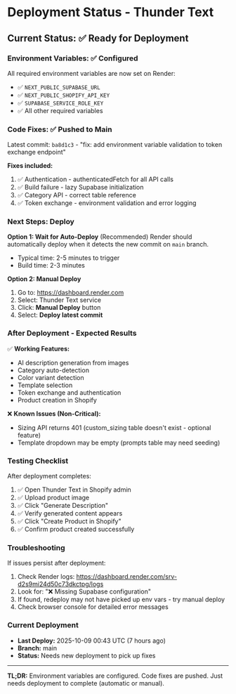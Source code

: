 # Deployment Status - Thunder Text

## Current Status: ✅ Ready for Deployment

### Environment Variables: ✅ Configured
All required environment variables are now set on Render:
- ✅ `NEXT_PUBLIC_SUPABASE_URL`
- ✅ `NEXT_PUBLIC_SHOPIFY_API_KEY`
- ✅ `SUPABASE_SERVICE_ROLE_KEY`
- ✅ All other required variables

### Code Fixes: ✅ Pushed to Main
Latest commit: `ba8d1c3` - "fix: add environment variable validation to token exchange endpoint"

**Fixes included:**
1. ✅ Authentication - authenticatedFetch for all API calls
2. ✅ Build failure - lazy Supabase initialization
3. ✅ Category API - correct table reference
4. ✅ Token exchange - environment validation and error logging

### Next Steps: Deploy

**Option 1: Wait for Auto-Deploy** (Recommended)
Render should automatically deploy when it detects the new commit on `main` branch.
- Typical time: 2-5 minutes to trigger
- Build time: 2-3 minutes

**Option 2: Manual Deploy**
1. Go to: https://dashboard.render.com
2. Select: Thunder Text service
3. Click: **Manual Deploy** button
4. Select: **Deploy latest commit**

### After Deployment - Expected Results

✅ **Working Features:**
- AI description generation from images
- Category auto-detection
- Color variant detection
- Template selection
- Token exchange and authentication
- Product creation in Shopify

❌ **Known Issues (Non-Critical):**
- Sizing API returns 401 (custom_sizing table doesn't exist - optional feature)
- Template dropdown may be empty (prompts table may need seeding)

### Testing Checklist

After deployment completes:
1. ✅ Open Thunder Text in Shopify admin
2. ✅ Upload product image
3. ✅ Click "Generate Description"
4. ✅ Verify generated content appears
5. ✅ Click "Create Product in Shopify"
6. ✅ Confirm product created successfully

### Troubleshooting

If issues persist after deployment:
1. Check Render logs: https://dashboard.render.com/srv-d2s9mi24d50c73dkctpg/logs
2. Look for: "❌ Missing Supabase configuration"
3. If found, redeploy may not have picked up env vars - try manual deploy
4. Check browser console for detailed error messages

### Current Deployment
- **Last Deploy:** 2025-10-09 00:43 UTC (7 hours ago)
- **Branch:** main
- **Status:** Needs new deployment to pick up fixes

---

**TL;DR:** Environment variables are configured. Code fixes are pushed. Just needs deployment to complete (automatic or manual).
